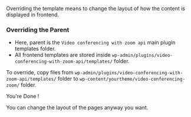 Overriding the template means to change the layout of how the content is displayed in frontend.

### Overriding the Parent

* Here, parent is the `Video conferencing with zoom api` main plugin templates folder.
* All frontend templates are stored inside `wp-admin/plugins/video-conferencing-with-zoom-api/templates/` folder.

To override, copy files from `wp-admin/plugins/video-conferencing-with-zoom-api/templates/` folder to `wp-content/yourtheme/video-conferencing-zoom/` folder.

You're Done !

You can change the layout of the pages anyway you want.




